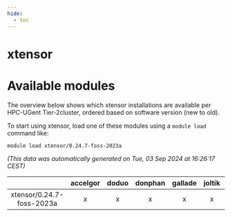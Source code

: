 ```yaml
---
hide:
  - toc
---
```


xtensor
=======

# Available modules


The overview below shows which xtensor installations are available per HPC-UGent Tier-2cluster, ordered based on software version (new to old).

To start using xtensor, load one of these modules using a `module load` command like:

```shell
module load xtensor/0.24.7-foss-2023a
```

*(This data was automatically generated on Tue, 03 Sep 2024 at 16:26:17 CEST)*  

| |accelgor|doduo|donphan|gallade|joltik|shinx|skitty|
| :---: | :---: | :---: | :---: | :---: | :---: | :---: | :---: |
|xtensor/0.24.7-foss-2023a|x|x|x|x|x|x|x|
